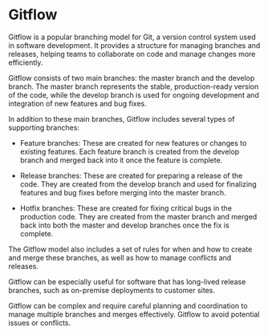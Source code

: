 # Gitflow

Gitflow is a popular branching model for Git, a version control system used in software development. It provides a structure for managing branches and releases, helping teams to collaborate on code and manage changes more efficiently.

Gitflow consists of two main branches: the master branch and the develop branch. The master branch represents the stable, production-ready version of the code, while the develop branch is used for ongoing development and integration of new features and bug fixes.

In addition to these main branches, Gitflow includes several types of supporting branches:

* Feature branches: These are created for new features or changes to existing features. Each feature branch is created from the develop branch and merged back into it once the feature is complete.

* Release branches: These are created for preparing a release of the code. They are created from the develop branch and used for finalizing features and bug fixes before merging into the master branch.

* Hotfix branches: These are created for fixing critical bugs in the production code. They are created from the master branch and merged back into both the master and develop branches once the fix is complete.

The Gitflow model also includes a set of rules for when and how to create and merge these branches, as well as how to manage conflicts and releases.

Gitflow can be especially useful for software that has long-lived release branches, such as on-premise deployments to customer sites.

Gitflow can be complex and require careful planning and coordination to manage multiple branches and merges effectively. Gitflow to avoid potential issues or conflicts.
